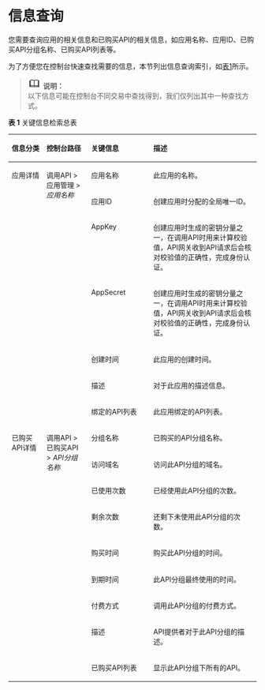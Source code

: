 # 信息查询<a name="apig-zh-ug-180307012"></a>

您需要查询应用的相关信息和已购买API的相关信息，如应用名称、应用ID、已购买API分组名称、已购买API列表等。

为了方便您在控制台快速查找需要的信息，本节列出信息查询索引，如[表1](#zh-cn_topic_0088746930_table115121568110)所示。

>![](public_sys-resources/icon-note.gif) **说明：**   
>以下信息可能在控制台不同交易中查找得到，我们仅列出其中一种查找方式。  

**表 1**  关键信息检索总表

<a name="zh-cn_topic_0088746930_table115121568110"></a>
<table><thead align="left"><tr id="zh-cn_topic_0088746930_row9513361114"><th class="cellrowborder" valign="top" width="14.000000000000002%" id="mcps1.2.5.1.1"><p id="zh-cn_topic_0088746930_p6513561217"><a name="zh-cn_topic_0088746930_p6513561217"></a><a name="zh-cn_topic_0088746930_p6513561217"></a>信息分类</p>
</th>
<th class="cellrowborder" valign="top" width="18%" id="mcps1.2.5.1.2"><p id="zh-cn_topic_0088746930_p6513161510"><a name="zh-cn_topic_0088746930_p6513161510"></a><a name="zh-cn_topic_0088746930_p6513161510"></a>控制台路径</p>
</th>
<th class="cellrowborder" valign="top" width="25%" id="mcps1.2.5.1.3"><p id="zh-cn_topic_0088746930_p19513563118"><a name="zh-cn_topic_0088746930_p19513563118"></a><a name="zh-cn_topic_0088746930_p19513563118"></a>关键信息</p>
</th>
<th class="cellrowborder" valign="top" width="43%" id="mcps1.2.5.1.4"><p id="zh-cn_topic_0088746930_p105139617112"><a name="zh-cn_topic_0088746930_p105139617112"></a><a name="zh-cn_topic_0088746930_p105139617112"></a>描述</p>
</th>
</tr>
</thead>
<tbody><tr id="zh-cn_topic_0088746930_row1329134419619"><td class="cellrowborder" rowspan="7" valign="top" width="14.000000000000002%" headers="mcps1.2.5.1.1 "><p id="zh-cn_topic_0088746930_p7329444469"><a name="zh-cn_topic_0088746930_p7329444469"></a><a name="zh-cn_topic_0088746930_p7329444469"></a>应用详情</p>
<p id="zh-cn_topic_0088746930_p188071333133013"><a name="zh-cn_topic_0088746930_p188071333133013"></a><a name="zh-cn_topic_0088746930_p188071333133013"></a></p>
<p id="zh-cn_topic_0088746930_p3975733163016"><a name="zh-cn_topic_0088746930_p3975733163016"></a><a name="zh-cn_topic_0088746930_p3975733163016"></a></p>
</td>
<td class="cellrowborder" rowspan="7" valign="top" width="18%" headers="mcps1.2.5.1.2 "><p id="zh-cn_topic_0088746930_p2032974417617"><a name="zh-cn_topic_0088746930_p2032974417617"></a><a name="zh-cn_topic_0088746930_p2032974417617"></a>调用API &gt; 应用管理 &gt; <em id="zh-cn_topic_0088746930_i3833132811251"><a name="zh-cn_topic_0088746930_i3833132811251"></a><a name="zh-cn_topic_0088746930_i3833132811251"></a>应用名称</em></p>
<p id="zh-cn_topic_0088746930_p880719337302"><a name="zh-cn_topic_0088746930_p880719337302"></a><a name="zh-cn_topic_0088746930_p880719337302"></a></p>
<p id="zh-cn_topic_0088746930_p11975143373017"><a name="zh-cn_topic_0088746930_p11975143373017"></a><a name="zh-cn_topic_0088746930_p11975143373017"></a></p>
</td>
<td class="cellrowborder" valign="top" width="25%" headers="mcps1.2.5.1.3 "><p id="zh-cn_topic_0088746930_p932918441564"><a name="zh-cn_topic_0088746930_p932918441564"></a><a name="zh-cn_topic_0088746930_p932918441564"></a>应用名称</p>
</td>
<td class="cellrowborder" valign="top" width="43%" headers="mcps1.2.5.1.4 "><p id="zh-cn_topic_0088746930_p2033016442063"><a name="zh-cn_topic_0088746930_p2033016442063"></a><a name="zh-cn_topic_0088746930_p2033016442063"></a>此应用的名称。</p>
</td>
</tr>
<tr id="zh-cn_topic_0088746930_row3440633193013"><td class="cellrowborder" valign="top" headers="mcps1.2.5.1.1 "><p id="zh-cn_topic_0088746930_p18440153343020"><a name="zh-cn_topic_0088746930_p18440153343020"></a><a name="zh-cn_topic_0088746930_p18440153343020"></a>应用ID</p>
</td>
<td class="cellrowborder" valign="top" headers="mcps1.2.5.1.2 "><p id="zh-cn_topic_0088746930_p5440333153016"><a name="zh-cn_topic_0088746930_p5440333153016"></a><a name="zh-cn_topic_0088746930_p5440333153016"></a>创建应用时分配的全局唯一ID。</p>
</td>
</tr>
<tr id="zh-cn_topic_0088746930_row1262163320304"><td class="cellrowborder" valign="top" headers="mcps1.2.5.1.1 "><p id="zh-cn_topic_0088746930_p66225337301"><a name="zh-cn_topic_0088746930_p66225337301"></a><a name="zh-cn_topic_0088746930_p66225337301"></a>AppKey</p>
</td>
<td class="cellrowborder" valign="top" headers="mcps1.2.5.1.2 "><p id="zh-cn_topic_0088746930_p66221033173014"><a name="zh-cn_topic_0088746930_p66221033173014"></a><a name="zh-cn_topic_0088746930_p66221033173014"></a>创建应用时生成的密钥分量之一，在调用API时用来计算校验值，API网关收到API请求后会核对校验值的正确性，完成身份认证。</p>
</td>
</tr>
<tr id="zh-cn_topic_0088746930_row19807533153010"><td class="cellrowborder" valign="top" headers="mcps1.2.5.1.1 "><p id="zh-cn_topic_0088746930_p680783319302"><a name="zh-cn_topic_0088746930_p680783319302"></a><a name="zh-cn_topic_0088746930_p680783319302"></a>AppSecret</p>
</td>
<td class="cellrowborder" valign="top" headers="mcps1.2.5.1.2 "><p id="zh-cn_topic_0088746930_p68075336308"><a name="zh-cn_topic_0088746930_p68075336308"></a><a name="zh-cn_topic_0088746930_p68075336308"></a>创建应用时生成的密钥分量之一，在调用API时用来计算校验值，API网关收到API请求后会核对校验值的正确性，完成身份认证。</p>
</td>
</tr>
<tr id="zh-cn_topic_0088746930_row9549153924419"><td class="cellrowborder" valign="top" headers="mcps1.2.5.1.1 "><p id="zh-cn_topic_0088746930_p115491939124416"><a name="zh-cn_topic_0088746930_p115491939124416"></a><a name="zh-cn_topic_0088746930_p115491939124416"></a>创建时间</p>
</td>
<td class="cellrowborder" valign="top" headers="mcps1.2.5.1.2 "><p id="zh-cn_topic_0088746930_p185499397442"><a name="zh-cn_topic_0088746930_p185499397442"></a><a name="zh-cn_topic_0088746930_p185499397442"></a>此应用的创建时间。</p>
</td>
</tr>
<tr id="zh-cn_topic_0088746930_row13565104314420"><td class="cellrowborder" valign="top" headers="mcps1.2.5.1.1 "><p id="zh-cn_topic_0088746930_p13565124304419"><a name="zh-cn_topic_0088746930_p13565124304419"></a><a name="zh-cn_topic_0088746930_p13565124304419"></a>描述</p>
</td>
<td class="cellrowborder" valign="top" headers="mcps1.2.5.1.2 "><p id="zh-cn_topic_0088746930_p1356594374412"><a name="zh-cn_topic_0088746930_p1356594374412"></a><a name="zh-cn_topic_0088746930_p1356594374412"></a>对于此应用的描述信息。</p>
</td>
</tr>
<tr id="zh-cn_topic_0088746930_row4975193363018"><td class="cellrowborder" valign="top" headers="mcps1.2.5.1.1 "><p id="zh-cn_topic_0088746930_p3975833183017"><a name="zh-cn_topic_0088746930_p3975833183017"></a><a name="zh-cn_topic_0088746930_p3975833183017"></a>绑定的API列表</p>
</td>
<td class="cellrowborder" valign="top" headers="mcps1.2.5.1.2 "><p id="zh-cn_topic_0088746930_p1975193393016"><a name="zh-cn_topic_0088746930_p1975193393016"></a><a name="zh-cn_topic_0088746930_p1975193393016"></a>此应用绑定的API列表。</p>
</td>
</tr>
<tr id="zh-cn_topic_0088746930_row1615613255307"><td class="cellrowborder" rowspan="9" valign="top" width="14.000000000000002%" headers="mcps1.2.5.1.1 "><p id="zh-cn_topic_0088746930_p11561825203014"><a name="zh-cn_topic_0088746930_p11561825203014"></a><a name="zh-cn_topic_0088746930_p11561825203014"></a>已购买API详情</p>
<p id="zh-cn_topic_0088746930_p76211213347"><a name="zh-cn_topic_0088746930_p76211213347"></a><a name="zh-cn_topic_0088746930_p76211213347"></a></p>
<p id="zh-cn_topic_0088746930_p650942463415"><a name="zh-cn_topic_0088746930_p650942463415"></a><a name="zh-cn_topic_0088746930_p650942463415"></a></p>
<p id="zh-cn_topic_0088746930_p92841279349"><a name="zh-cn_topic_0088746930_p92841279349"></a><a name="zh-cn_topic_0088746930_p92841279349"></a></p>
<p id="zh-cn_topic_0088746930_p3858112920343"><a name="zh-cn_topic_0088746930_p3858112920343"></a><a name="zh-cn_topic_0088746930_p3858112920343"></a></p>
<p id="zh-cn_topic_0088746930_p1223639103510"><a name="zh-cn_topic_0088746930_p1223639103510"></a><a name="zh-cn_topic_0088746930_p1223639103510"></a></p>
<p id="zh-cn_topic_0088746930_p3852154293510"><a name="zh-cn_topic_0088746930_p3852154293510"></a><a name="zh-cn_topic_0088746930_p3852154293510"></a></p>
<p id="zh-cn_topic_0088746930_p1393555943511"><a name="zh-cn_topic_0088746930_p1393555943511"></a><a name="zh-cn_topic_0088746930_p1393555943511"></a></p>
<p id="zh-cn_topic_0088746930_p4182111153612"><a name="zh-cn_topic_0088746930_p4182111153612"></a><a name="zh-cn_topic_0088746930_p4182111153612"></a></p>
</td>
<td class="cellrowborder" rowspan="9" valign="top" width="18%" headers="mcps1.2.5.1.2 "><p id="zh-cn_topic_0088746930_p91561925103011"><a name="zh-cn_topic_0088746930_p91561925103011"></a><a name="zh-cn_topic_0088746930_p91561925103011"></a>调用API &gt; 已购买API &gt; <em id="zh-cn_topic_0088746930_i19741240339"><a name="zh-cn_topic_0088746930_i19741240339"></a><a name="zh-cn_topic_0088746930_i19741240339"></a>API分组名称</em></p>
<p id="zh-cn_topic_0088746930_p1162132143417"><a name="zh-cn_topic_0088746930_p1162132143417"></a><a name="zh-cn_topic_0088746930_p1162132143417"></a></p>
<p id="zh-cn_topic_0088746930_p650992418342"><a name="zh-cn_topic_0088746930_p650992418342"></a><a name="zh-cn_topic_0088746930_p650992418342"></a></p>
<p id="zh-cn_topic_0088746930_p928418278347"><a name="zh-cn_topic_0088746930_p928418278347"></a><a name="zh-cn_topic_0088746930_p928418278347"></a></p>
<p id="zh-cn_topic_0088746930_p1585842917340"><a name="zh-cn_topic_0088746930_p1585842917340"></a><a name="zh-cn_topic_0088746930_p1585842917340"></a></p>
<p id="zh-cn_topic_0088746930_p162231339153516"><a name="zh-cn_topic_0088746930_p162231339153516"></a><a name="zh-cn_topic_0088746930_p162231339153516"></a></p>
<p id="zh-cn_topic_0088746930_p7852164263515"><a name="zh-cn_topic_0088746930_p7852164263515"></a><a name="zh-cn_topic_0088746930_p7852164263515"></a></p>
<p id="zh-cn_topic_0088746930_p793565910355"><a name="zh-cn_topic_0088746930_p793565910355"></a><a name="zh-cn_topic_0088746930_p793565910355"></a></p>
<p id="zh-cn_topic_0088746930_p1318281114361"><a name="zh-cn_topic_0088746930_p1318281114361"></a><a name="zh-cn_topic_0088746930_p1318281114361"></a></p>
</td>
<td class="cellrowborder" valign="top" width="25%" headers="mcps1.2.5.1.3 "><p id="zh-cn_topic_0088746930_p10156152515308"><a name="zh-cn_topic_0088746930_p10156152515308"></a><a name="zh-cn_topic_0088746930_p10156152515308"></a>分组名称</p>
</td>
<td class="cellrowborder" valign="top" width="43%" headers="mcps1.2.5.1.4 "><p id="zh-cn_topic_0088746930_p4156102533017"><a name="zh-cn_topic_0088746930_p4156102533017"></a><a name="zh-cn_topic_0088746930_p4156102533017"></a>已购买的API分组名称。</p>
</td>
</tr>
<tr id="zh-cn_topic_0088746930_row1562118215341"><td class="cellrowborder" valign="top" headers="mcps1.2.5.1.1 "><p id="zh-cn_topic_0088746930_p5622162111342"><a name="zh-cn_topic_0088746930_p5622162111342"></a><a name="zh-cn_topic_0088746930_p5622162111342"></a>访问域名</p>
</td>
<td class="cellrowborder" valign="top" headers="mcps1.2.5.1.2 "><p id="zh-cn_topic_0088746930_p11622521133416"><a name="zh-cn_topic_0088746930_p11622521133416"></a><a name="zh-cn_topic_0088746930_p11622521133416"></a>访问此API分组的域名。</p>
</td>
</tr>
<tr id="zh-cn_topic_0088746930_row95091824143410"><td class="cellrowborder" valign="top" headers="mcps1.2.5.1.1 "><p id="zh-cn_topic_0088746930_p250920246345"><a name="zh-cn_topic_0088746930_p250920246345"></a><a name="zh-cn_topic_0088746930_p250920246345"></a>已使用次数</p>
</td>
<td class="cellrowborder" valign="top" headers="mcps1.2.5.1.2 "><p id="zh-cn_topic_0088746930_p9509182418347"><a name="zh-cn_topic_0088746930_p9509182418347"></a><a name="zh-cn_topic_0088746930_p9509182418347"></a>已经使用此API分组的次数。</p>
</td>
</tr>
<tr id="zh-cn_topic_0088746930_row10284627173416"><td class="cellrowborder" valign="top" headers="mcps1.2.5.1.1 "><p id="zh-cn_topic_0088746930_p1128419275343"><a name="zh-cn_topic_0088746930_p1128419275343"></a><a name="zh-cn_topic_0088746930_p1128419275343"></a>剩余次数</p>
</td>
<td class="cellrowborder" valign="top" headers="mcps1.2.5.1.2 "><p id="zh-cn_topic_0088746930_p1928472753413"><a name="zh-cn_topic_0088746930_p1928472753413"></a><a name="zh-cn_topic_0088746930_p1928472753413"></a>还剩下未使用此API分组的次数。</p>
</td>
</tr>
<tr id="zh-cn_topic_0088746930_row198588298348"><td class="cellrowborder" valign="top" headers="mcps1.2.5.1.1 "><p id="zh-cn_topic_0088746930_p1858202963411"><a name="zh-cn_topic_0088746930_p1858202963411"></a><a name="zh-cn_topic_0088746930_p1858202963411"></a>购买时间</p>
</td>
<td class="cellrowborder" valign="top" headers="mcps1.2.5.1.2 "><p id="zh-cn_topic_0088746930_p178581329113416"><a name="zh-cn_topic_0088746930_p178581329113416"></a><a name="zh-cn_topic_0088746930_p178581329113416"></a>购买此API分组的时间。</p>
</td>
</tr>
<tr id="zh-cn_topic_0088746930_row1722153912352"><td class="cellrowborder" valign="top" headers="mcps1.2.5.1.1 "><p id="zh-cn_topic_0088746930_p2223193915351"><a name="zh-cn_topic_0088746930_p2223193915351"></a><a name="zh-cn_topic_0088746930_p2223193915351"></a>到期时间</p>
</td>
<td class="cellrowborder" valign="top" headers="mcps1.2.5.1.2 "><p id="zh-cn_topic_0088746930_p622343953517"><a name="zh-cn_topic_0088746930_p622343953517"></a><a name="zh-cn_topic_0088746930_p622343953517"></a>此API分组最终使用的时间。</p>
</td>
</tr>
<tr id="zh-cn_topic_0088746930_row985154233517"><td class="cellrowborder" valign="top" headers="mcps1.2.5.1.1 "><p id="zh-cn_topic_0088746930_p1585210427355"><a name="zh-cn_topic_0088746930_p1585210427355"></a><a name="zh-cn_topic_0088746930_p1585210427355"></a>付费方式</p>
</td>
<td class="cellrowborder" valign="top" headers="mcps1.2.5.1.2 "><p id="zh-cn_topic_0088746930_p785204214359"><a name="zh-cn_topic_0088746930_p785204214359"></a><a name="zh-cn_topic_0088746930_p785204214359"></a>调用此API分组的付费方式。</p>
</td>
</tr>
<tr id="zh-cn_topic_0088746930_row393515993513"><td class="cellrowborder" valign="top" headers="mcps1.2.5.1.1 "><p id="zh-cn_topic_0088746930_p593511598358"><a name="zh-cn_topic_0088746930_p593511598358"></a><a name="zh-cn_topic_0088746930_p593511598358"></a>描述</p>
</td>
<td class="cellrowborder" valign="top" headers="mcps1.2.5.1.2 "><p id="zh-cn_topic_0088746930_p8935135912357"><a name="zh-cn_topic_0088746930_p8935135912357"></a><a name="zh-cn_topic_0088746930_p8935135912357"></a>API提供者对于此API分组的描述。</p>
</td>
</tr>
<tr id="zh-cn_topic_0088746930_row618251115364"><td class="cellrowborder" valign="top" headers="mcps1.2.5.1.1 "><p id="zh-cn_topic_0088746930_p61821114369"><a name="zh-cn_topic_0088746930_p61821114369"></a><a name="zh-cn_topic_0088746930_p61821114369"></a>已购买API列表</p>
</td>
<td class="cellrowborder" valign="top" headers="mcps1.2.5.1.2 "><p id="zh-cn_topic_0088746930_p101826114368"><a name="zh-cn_topic_0088746930_p101826114368"></a><a name="zh-cn_topic_0088746930_p101826114368"></a>显示此API分组下所有的API。</p>
</td>
</tr>
</tbody>
</table>

